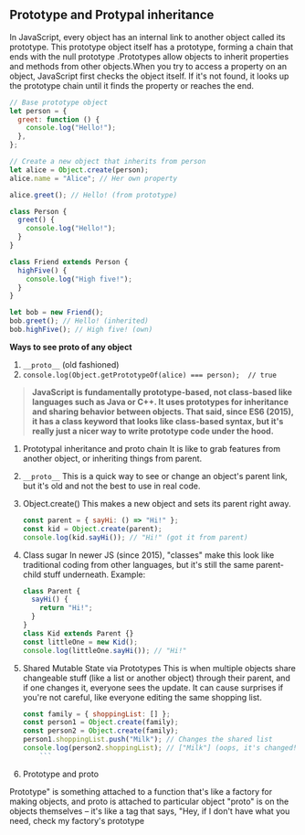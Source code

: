 ## Prototype and Protypal inheritance

In JavaScript, every object has an internal link to another object called its prototype. This prototype object itself has a prototype, forming a chain that ends with the null prototype .Prototypes allow objects to inherit properties and methods from other objects.When you try to access a property on an object, JavaScript first checks the object itself. If it's not found, it looks up the prototype chain until it finds the property or reaches the end.

```js
// Base prototype object
let person = {
  greet: function () {
    console.log("Hello!");
  },
};

// Create a new object that inherits from person
let alice = Object.create(person);
alice.name = "Alice"; // Her own property

alice.greet(); // Hello! (from prototype)
```

```js
class Person {
  greet() {
    console.log("Hello!");
  }
}

class Friend extends Person {
  highFive() {
    console.log("High five!");
  }
}

let bob = new Friend();
bob.greet(); // Hello! (inherited)
bob.highFive(); // High five! (own)
```

**Ways to see proto of any object**

1. `__proto__` (old fashioned)
2. `console.log(Object.getPrototypeOf(alice) === person);  // true`

> **JavaScript is fundamentally prototype-based, not class-based like languages such as Java or C++. It uses prototypes for inheritance and sharing behavior between objects. That said, since ES6 (2015), it has a class keyword that looks like class-based syntax, but it's really just a nicer way to write prototype code under the hood.**

1.  Prototypal inheritance and proto chain
    It is like to grab features from another object, or inheriting things from parent.

2.  `__proto__`
    This is a quick way to see or change an object's parent link, but it's old and not the best to use in real code.

3.  Object.create()
    This makes a new object and sets its parent right away.
    ```js
    const parent = { sayHi: () => "Hi!" };
    const kid = Object.create(parent);
    console.log(kid.sayHi()); // "Hi!" (got it from parent)
    ```
4.  Class sugar
    In newer JS (since 2015), "classes" make this look like traditional coding from other languages, but it's still the same parent-child stuff underneath. Example:

    ```js
    class Parent {
      sayHi() {
        return "Hi!";
      }
    }
    class Kid extends Parent {}
    const littleOne = new Kid();
    console.log(littleOne.sayHi()); // "Hi!"
    ```

5.  Shared Mutable State via Prototypes
    This is when multiple objects share changeable stuff (like a list or another object) through their parent, and if one changes it, everyone sees the update. It can cause surprises if you're not careful, like everyone editing the same shopping list.

    ````js
    const family = { shoppingList: [] };
    const person1 = Object.create(family);
    const person2 = Object.create(family);
    person1.shoppingList.push("Milk"); // Changes the shared list
    console.log(person2.shoppingList); // ["Milk"] (oops, it's changed!)
        ```
    ````

6.  Prototype and proto

Prototype" is something attached to a function that's like a factory for making objects, and proto is attached to particular object
"proto" is on the objects themselves – it's like a tag that says, "Hey, if I don't have what you need, check my factory's prototype
